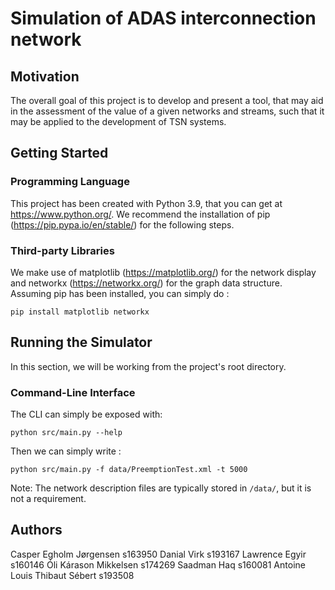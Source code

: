 # Simulation of ADAS interconnection network

## Motivation

The overall goal of this project is to develop and present a tool, that may aid in the assessment of the value of a given networks and streams, such that it may be applied to the development of TSN systems.

## Getting Started

### Programming Language

This project has been created with Python 3.9, that you can get at https://www.python.org/.
We recommend the installation of pip (https://pip.pypa.io/en/stable/) for the following steps.

### Third-party Libraries

We make use of matplotlib (https://matplotlib.org/) for the network display and networkx (https://networkx.org/) for the graph data structure.
Assuming pip has been installed, you can simply do :

```
pip install matplotlib networkx
```

## Running the Simulator

In this section, we will be working from the project's root directory.

### Command-Line Interface

The CLI can simply be exposed with:

```
python src/main.py --help
```

Then we can simply write :

```
python src/main.py -f data/PreemptionTest.xml -t 5000
```

Note: The network description files are typically stored in `/data/`, but it is not a requirement.

## Authors

Casper Egholm Jørgensen s163950
Danial Virk s193167
Lawrence Egyir s160146
Óli Kárason Mikkelsen s174269
Saadman Haq s160081
Antoine Louis Thibaut Sébert s193508
